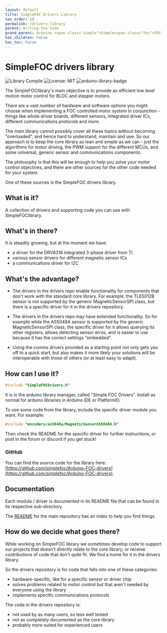 ```yaml
---
layout: default
title: SimpleFOC Drivers Library
nav_order: 10
permalink: /drivers_library
parent: Writing the Code
grand_parent: Arduino <span class="simple">Simple<span class="foc">FOC</span>library</span>
has_children: False
has_toc: False
---
```



# SimpleFOC drivers library

![Library Compile](https://github.com/simplefoc/Arduino-FOC-Drivers/workflows/Library%20Compile/badge.svg)
![License: MIT](https://img.shields.io/badge/License-MIT-yellow.svg)
![arduino-library-badge](https://www.ardu-badge.com/badge/Simple%20FOC%20Drivers.svg?)


The <span class="simple">Simple<span class="foc">FOC</span>library</span>'s main objective is to provide an efficient low level motion motor control for BLDC and stepper motors.

There are a vast number of hardware and software options you might choose when implementing a FOC controlled motor system in conjunction - things like whole driver boards, different sensors, integrated driver ICs, different communications protocols and more.

The main library cannot possibly cover all these topics without becoming "overloaded", and hence hard to understand, maintain and use. So our approach is to keep the core library as lean and simple as we can - just the algorithms for motor driving, the PWM support for the different MCUs, and some universal, generic sensor and communications components.

The philosophy is that this will be enough to help you solve your motor control objectives, and there are other sources for the other code needed for your system.

One of these sources is the <span class="simple">Simple<span class="foc">FOC</span></span> drivers library.

## What is it?

A collection of drivers and supporting code you can use with <span class="simple">Simple<span class="foc">FOC</span>library</span>.

## What's in there?

It is steadily growing, but at the moment we have:

- a driver for the DRV8316 integrated 3-phase driver from TI
- various sensor drivers for different magnetic sensor ICs
- a communications driver for I2C

## What's the advantage?

- The drivers in the drivers repo enable functionality for components that don't work with the standard core library. For example, the TLE5012B sensor is not supported by the generic MagneticSensorSPI class, but there is a specific driver for it in the drivers repository.

- The drivers in the drivers repo may have extended functionality. So for example while the AS5048A sensor is supported by the generic MagneticSensorSPI class, the specific driver for it allows querying its other registers, allows detecting sensor erros, and is easier to use because it has the correct settings "embedded".

- Using the comms drivers provided as a starting point not only gets you off to a quick start, but also makes it more likely your solutions will be interoperable with those of others (or at least easy to adapt).

## How can I use it?

```c++
#include "SimpleFOCDrivers.h"
```

It is in the arduino library manager, called "Simple FOC Drivers". Install as normal for arduino libraries in Arduino IDE or PlatformIO.

To use some code from the library, include the specific driver module you want. For example:

```c++
#include "encoders/as5048a/MagneticSensorAS5048A.h"
```

Then check the README for the specific driver for further instructions, or post in the forum or discord if you get stuck!

### GitHub

You can find the source code for the library here: [https://github.com/simplefoc/Arduino-FOC-drivers](https://github.com/simplefoc/Arduino-FOC-drivers).


## Documentation

Each module / driver is documented in its README file that can be found in its respective sub-directory.

The [README](https://github.com/simplefoc/Arduino-FOC-drivers) for the main repository has an index to help you find things.


## How do we decide what goes there?

While working on <span class="simple">Simple<span class="foc">FOC</span> library</span> we sometimes develop code to support our projects that doesn't directly relate to the core library, or receive contributions of code that don't quite fit. We find a home for it in the drivers library.

So the drivers repository is for code that falls into one of these categories:

- hardware-specific, like for a specific sensor or driver chip
- solves problems related to motor control but that aren't needed by everyone using the library
- implements specific communications protocols

The code in the drivers repository is:

- not used by as many users, so less well tested
- not as completely documented as the core library
- probably more suited for experienced users

